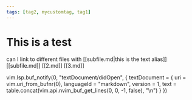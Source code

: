 ```yaml
---
tags: [tag2, mycustomtag, tag1]
---
```

# This is a test

can I link to different files with [[subfile.md|this is the text alias]]
[[subfile.md]] [[2.md]] [[3.md]] 

vim.lsp.buf_notify(0, "textDocument/didOpen", {
  textDocument = {
    uri = vim.uri_from_bufnr(0),
    languageId = "markdown",
    version = 1,
    text = table.concat(vim.api.nvim_buf_get_lines(0, 0, -1, false), "\n")
  }
})
